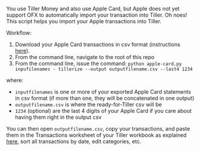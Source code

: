 You use Tiller Money and also use Apple Card, but Apple does not yet support OFX to automatically import your transaction into Tiller. Oh noes! This script helps you import your Apple transactions into Tiller.

Workflow: 

1. Download your Apple Card transactions in csv format (instructions [here](https://www.macrumors.com/how-to/export-apple-card-data-to-spreadsheet/)).
2. From the command line, navigate to the root of this repo
3. From the command line, issue the command:
    `python apple-card.py inpufilenames - tillerize --output outputfilename.csv --last4 1234`

where:
* `inputfilenames` is one or more of your exported Apple Card statements in csv format (if more than one, they will be concatenated in one output) 
* `outputfilename.csv` is where the ready-for-Tiller csv will be
* `1234` (optional) are the last 4 digits of your Apple Card if you care about having them right in the output csv

You can then open `outputfilename.csv`, copy your transactions, and paste them in the Transactions worksheet of your Tiller workbook as explained [here](https://help.tillerhq.com/en/articles/432708-how-to-manually-import-your-bank-data), sort all transactions by date, edit categories, etc.
